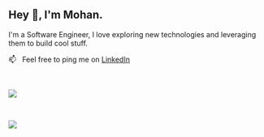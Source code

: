 ## Hey 👋, I'm Mohan.
<!-- 
<a href='#'><img align='left' alt="linkedin" src="https://raw.githubusercontent.com/rahul-jha98/rahul-jha98/561d474902b59c7429ec22bb73e225696c27b202/assets/linkedin.svg" height='18px'/></a>
<a href='#'><img align='left' alt="twitter" src="https://raw.githubusercontent.com/rahul-jha98/rahul-jha98/561d474902b59c7429ec22bb73e225696c27b202/assets/twitter.svg" height='18px'/></a>
 -->
 
I'm a Software Engineer, I love exploring new technologies and leveraging them to build cool stuff.
<br/>


<!-- <img align="right" alt="GIF" src="https://raw.githubusercontent.com/rahul-jha98/rahul-jha98/main/techstack.gif" width="360px" height='360px'/> -->
  
<!-- ### 📃 More About Me: -->
<!-- - 🔭 &nbsp; I’m currently working on **** -->
<!-- - 🤝 &nbsp; I’m looking to collaborate on any interesting projects. -->
📫 &nbsp; Feel free to ping me on [LinkedIn](https://www.linkedin.com/in/mohanvaddi/)
<!-- - 📙 &nbsp; When I am free, I read comics. -->
<!-- - 🎮 &nbsp; When I am bored, I play Minecraft. -->
<!-- - 📝 &nbsp; Checkout my [resume](#!) -->
<!-- - - 💬 &nbsp; Ask me about anything tech related, I am happy to help; -->
<!-- - 🌱 &nbsp; I’m currently learning PhaserJs; -->
<!-- - 👨🏻‍💻 &nbsp; Most of my projects are available on [Github](https://github.com/mohanvaddi?tab=repositories) -->

<br>

<a ><img src="https://github-readme-streak-stats.herokuapp.com/?user=mohanvaddi&theme=react"></a>

<!-- <img align="center" src="https://activity-graph.herokuapp.com/graph?username=mohanvaddi&hide_border=true&area=true&point=transparent&theme=react-dark"> -->

<br>

[![](https://badges.lastfm.workers.dev/last-played?user=mohanvaddi&style=for-the-badge)](https://www.last.fm/user/mohanvaddi)
